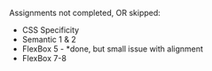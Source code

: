 Assignments not completed, OR skipped:

* CSS Specificity
* Semantic 1 & 2
* FlexBox 5 - *done, but small issue with alignment 
* FlexBox 7-8
